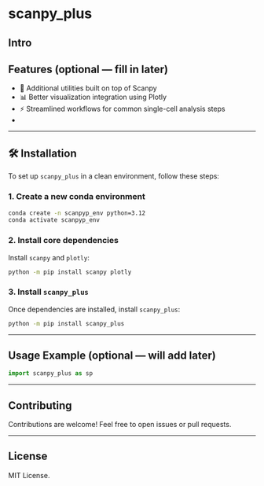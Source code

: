 # scanpy_plus

Intro
---
## Features (optional — fill in later)



- 🧬 Additional utilities built on top of Scanpy
- 📊 Better visualization integration using Plotly
- ⚡ Streamlined workflows for common single-cell analysis steps
- 
---

## 🛠️ Installation

To set up `scanpy_plus` in a clean environment, follow these steps:

### 1. Create a new conda environment

```bash
conda create -n scanpyp_env python=3.12
conda activate scanpyp_env
```

### 2. Install core dependencies

Install `scanpy` and `plotly`:

```bash
python -m pip install scanpy plotly
```

### 3. Install `scanpy_plus`

Once dependencies are installed, install `scanpy_plus`:

```bash
python -m pip install scanpy_plus
```

---

## Usage Example (optional — will add later)

```python
import scanpy_plus as sp


```

---



## Contributing

Contributions are welcome! Feel free to open issues or pull requests.

---

## License

MIT License.
